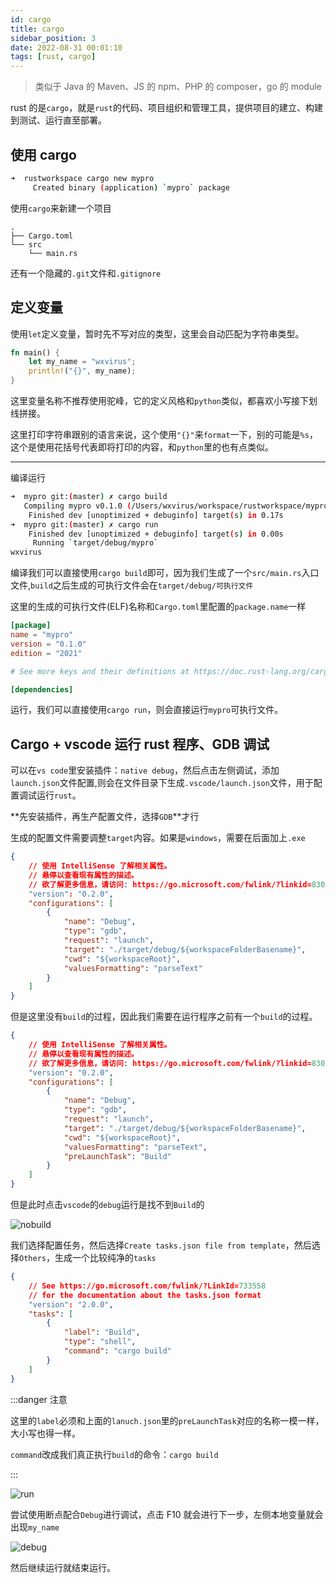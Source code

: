 ```yaml
---
id: cargo
title: cargo
sidebar_position: 3
date: 2022-08-31 00:01:10
tags: [rust, cargo]
---
```


> 类似于 Java 的 Maven、JS 的 npm、PHP 的 composer，go 的 module

rust 的是`cargo`，就是`rust`的代码、项目组织和管理工具，提供项目的建立、构建到测试、运行直至部署。

## 使用 cargo

```bash
➜  rustworkspace cargo new mypro
     Created binary (application) `mypro` package
```

使用`cargo`来新建一个项目

```
.
├── Cargo.toml
└── src
    └── main.rs
```

还有一个隐藏的`.git`文件和`.gitignore`

## 定义变量

使用`let`定义变量，暂时先不写对应的类型，这里会自动匹配为字符串类型。

```rust
fn main() {
    let my_name = "wxvirus";
    println!("{}", my_name);
}

```

这里变量名称不推荐使用驼峰，它的定义风格和`python`类似，都喜欢小写接下划线拼接。

这里打印字符串跟别的语言来说，这个使用`"{}"`来`format`一下，别的可能是`%s`，这个是使用花括号代表即将打印的内容，和`python`里的也有点类似。

---

编译运行

```bash
➜  mypro git:(master) ✗ cargo build
   Compiling mypro v0.1.0 (/Users/wxvirus/workspace/rustworkspace/mypro)
    Finished dev [unoptimized + debuginfo] target(s) in 0.17s
➜  mypro git:(master) ✗ cargo run
    Finished dev [unoptimized + debuginfo] target(s) in 0.00s
     Running `target/debug/mypro`
wxvirus
```

编译我们可以直接使用`cargo build`即可，因为我们生成了一个`src/main.rs`入口文件,`build`之后生成的可执行文件会在`target/debug/可执行文件`

这里的生成的可执行文件(ELF)名称和`Cargo.toml`里配置的`package.name`一样

```toml
[package]
name = "mypro"
version = "0.1.0"
edition = "2021"

# See more keys and their definitions at https://doc.rust-lang.org/cargo/reference/manifest.html

[dependencies]

```

运行，我们可以直接使用`cargo run`，则会直接运行`mypro`可执行文件。

## Cargo + vscode 运行 rust 程序、GDB 调试

可以在`vs code`里安装插件：`native debug`，然后点击左侧调试，添加`launch.json`文件配置,则会在文件目录下生成`.vscode/launch.json`文件，用于配置调试运行`rust`。

**先安装插件，再生产配置文件，选择`GDB`**才行

生成的配置文件需要调整`target`内容。如果是`windows`，需要在后面加上`.exe`

```json
{
    // 使用 IntelliSense 了解相关属性。
    // 悬停以查看现有属性的描述。
    // 欲了解更多信息，请访问: https://go.microsoft.com/fwlink/?linkid=830387
    "version": "0.2.0",
    "configurations": [
        {
            "name": "Debug",
            "type": "gdb",
            "request": "launch",
            "target": "./target/debug/${workspaceFolderBasename}",
            "cwd": "${workspaceRoot}",
            "valuesFormatting": "parseText"
        }
    ]
}
```

但是这里没有`build`的过程，因此我们需要在运行程序之前有一个`build`的过程。

```json
{
    // 使用 IntelliSense 了解相关属性。
    // 悬停以查看现有属性的描述。
    // 欲了解更多信息，请访问: https://go.microsoft.com/fwlink/?linkid=830387
    "version": "0.2.0",
    "configurations": [
        {
            "name": "Debug",
            "type": "gdb",
            "request": "launch",
            "target": "./target/debug/${workspaceFolderBasename}",
            "cwd": "${workspaceRoot}",
            "valuesFormatting": "parseText",
            "preLaunchTask": "Build"
        }
    ]
}
```

但是此时点击`vscode`的`debug`运行是找不到`Build`的

![nobuild](https://virusoss.oss-cn-shanghai.aliyuncs.com/images/20220830222301.png)

我们选择配置任务，然后选择`Create tasks.json file from template`，然后选择`Others`，生成一个比较纯净的`tasks`

```json
{
    // See https://go.microsoft.com/fwlink/?LinkId=733558
    // for the documentation about the tasks.json format
    "version": "2.0.0",
    "tasks": [
        {
            "label": "Build",
            "type": "shell",
            "command": "cargo build"
        }
    ]
}
```

:::danger 注意

这里的`label`必须和上面的`lanuch.json`里的`preLaunchTask`对应的名称一模一样，大小写也得一样。

`command`改成我们真正执行`build`的命令：`cargo build`

:::

![run](https://virusoss.oss-cn-shanghai.aliyuncs.com/images/20220830222722.png)

尝试使用断点配合`Debug`进行调试，点击 F10 就会进行下一步，左侧本地变量就会出现`my_name`

![debug](https://virusoss.oss-cn-shanghai.aliyuncs.com/images/20220830223017.png)

然后继续运行就结束运行。
